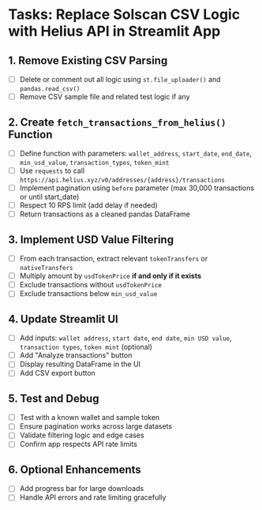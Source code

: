 
# Tasks: Replace Solscan CSV Logic with Helius API in Streamlit App

## 1. Remove Existing CSV Parsing
- [ ] Delete or comment out all logic using `st.file_uploader()` and `pandas.read_csv()`
- [ ] Remove CSV sample file and related test logic if any

## 2. Create `fetch_transactions_from_helius()` Function
- [ ] Define function with parameters: `wallet_address`, `start_date`, `end_date`, `min_usd_value`, `transaction_types`, `token_mint`
- [ ] Use `requests` to call `https://api.helius.xyz/v0/addresses/{address}/transactions`
- [ ] Implement pagination using `before` parameter (max 30,000 transactions or until start_date)
- [ ] Respect 10 RPS limit (add delay if needed)
- [ ] Return transactions as a cleaned pandas DataFrame

## 3. Implement USD Value Filtering
- [ ] From each transaction, extract relevant `tokenTransfers` or `nativeTransfers`
- [ ] Multiply amount by `usdTokenPrice` **if and only if it exists**
- [ ] Exclude transactions without `usdTokenPrice`
- [ ] Exclude transactions below `min_usd_value`

## 4. Update Streamlit UI
- [ ] Add inputs: `wallet address`, `start date`, `end date`, `min USD value`, `transaction types`, `token mint` (optional)
- [ ] Add "Analyze transactions" button
- [ ] Display resulting DataFrame in the UI
- [ ] Add CSV export button

## 5. Test and Debug
- [ ] Test with a known wallet and sample token
- [ ] Ensure pagination works across large datasets
- [ ] Validate filtering logic and edge cases
- [ ] Confirm app respects API rate limits

## 6. Optional Enhancements
- [ ] Add progress bar for large downloads
- [ ] Handle API errors and rate limiting gracefully
